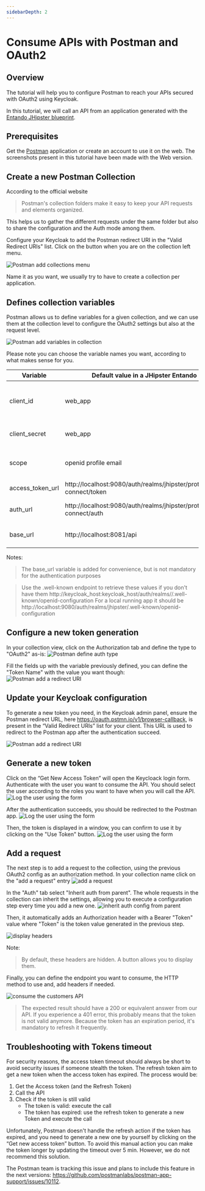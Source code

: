 ```yaml
---
sidebarDepth: 2
---
```


# Consume APIs with Postman and OAuth2

## Overview
The tutorial will help you to configure Postman to reach your APIs secured with OAuth2 using Keycloak.

In this tutorial, we will call an API from an application generated with the [Entando JHipster blueprint](./generate-microservices-and-micro-frontends.md).

## Prerequisites
Get the [Postman](https://www.postman.com/downloads/) application or create an account to use it on the web.
The screenshots present in this tutorial have been made with the Web version.

## Create a new Postman Collection
According to the official website 
> Postman's collection folders make it easy to keep your API requests and elements organized.

This helps us to gather the different requests under the same folder but also to share the configuration and the Auth mode among them.


Configure your Keycloak to add the Postman redirect URI in the "Valid Redirect URIs" list.
Click on the button when you are on the collection left menu.

![Postman add collections menu](./img/postman/postman-create-collection.png)

Name it as you want, we usually try to have to create a collection per application.

## Defines collection variables
Postman allows us to define variables for a given collection, and we can use them at the collection level
to configure the OAuth2 settings but also at the request level.

![Postman add variables in collection](./img/postman/postman-add-variables.png)

Please note you can choose the variable names you want, according to what makes sense for you.

| Variable | Default value in a JHipster Entando App | Details |
|------|------|------|
| client_id | web_app | The client id account used to authenticate the user |
| client_secret | web_app | The secret for the client_id |
| scope | openid profile email | The scope to retrieve during the auth |
| access_token_url | http://localhost:9080/auth/realms/jhipster/protocol/openid-connect/token | The token endpoint |
| auth_url | http://localhost:9080/auth/realms/jhipster/protocol/openid-connect/auth | The authorization endpoint |
| base_url | http://localhost:8081/api | The url all the requests start with |

Notes:
> The base_url variable is added for convenience, but is not mandatory for the authentication purposes

> Use the .well-known endpoint to retrieve these values if you don't have them
> http://keycloak_host:keycloak_host/auth/realms/<realm>/.well-known/openid-configuration
> For a local running app it should be http://localhost:9080/auth/realms/jhipster/.well-known/openid-configuration

## Configure a new token generation
In your collection view, click on the Authorization tab and define the type to "OAuth2" as-is:
![Postman define auth type](./img/postman/postman-define-authorization-type.png)

Fill the fields up with the variable previously defined, you can define the "Token Name" with the value you want though:
![Postman add a redirect URI](./img/postman/postman-configure-new-token.png)


## Update your Keycloak configuration
To generate a new token you need, in the Keycloak admin panel, ensure the Postman redirect URL, here https://oauth.pstmn.io/v1/browser-callback, is present in the “Valid Redirect URIs” list for your client.
This URL is used to redirect to the Postman app after the authentication succeed.

![Postman add a redirect URI](./img/postman/postman-add-redirect-uri.png)

## Generate a new token
Click on the “Get New Access Token” will open the Keycloack login form. Authenticate with the user you want to consume the API.
You should select the user according to the roles you want to have when you will call the API.
![Log the user using the form](./img/postman/postman-loggin-into-app.png)

After the authentication succeeds, you should be redirected to the Postman app.
![Log the user using the form](./img/postman/postman-authentication-success.png)

Then, the token is displayed in a window, you can confirm to use it by clicking on the "Use Token" button.
![Log the user using the form](./img/postman/postman-access-token-details.png)

## Add a request
The next step is to add a request to the collection, using the previous OAuth2 config as an authorization method.
In your collection name click on the "add a request" entry
![add a request](./img/postman/postman-add-request.png)

In the "Auth" tab select "Inherit auth from parent". The whole requests in the collection can inherit the settings,
allowing you to execute a configuration step every time you add a new one.
![inherit auth config from parent](./img/postman/postman-auth-from-parent.png)

Then, it automatically adds an Authorization header with a Bearer "Token" value where "Token" is the token value generated in the previous step.

![display headers](./img/postman/postman-headers.png)

Note:
> By default, these headers are hidden. A button allows you to display them.

Finally, you can define the endpoint you want to consume, the HTTP method to use and, add headers if needed.

![consume the customers API](./img/postman/postman-api-customers-result.png)

> The expected result should have a 200 or equivalent answer from our API.
> If you experience a 401 error, this probably means that the token is not valid anymore.
> Because the token has an expiration period, it's mandatory to refresh it frequently.

## Troubleshooting with Tokens timeout
For security reasons, the access token timeout should always be short to avoid security issues if someone stealth the token. 
The refresh token aim to get a new token when the access token has expired. The process would be:
 1. Get the Access token (and the Refresh Token)
 2. Call the API
 3. Check if the token is still valid
    - The token is valid: execute the call 
    - The token has expired: use the refresh token to generate a new Token and execute the call

Unfortunately, Postman doesn't handle the refresh action if the token has expired, and you need to generate a new one by yourself by clicking on the “Get new access token” button.
To avoid this manual action you can make the token longer by updating the timeout over 5 min. However, we do not recommend this solution.

The Postman team is tracking this issue and plans to include this feature in the next versions: https://github.com/postmanlabs/postman-app-support/issues/10112.
